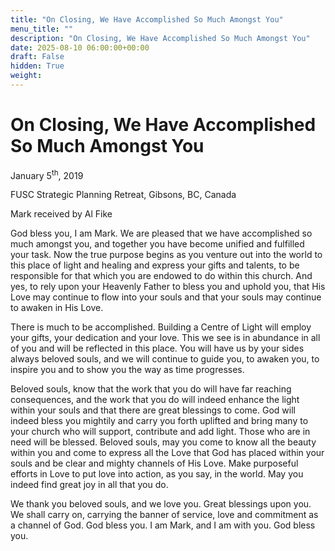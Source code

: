 ```yaml
---
title: "On Closing, We Have Accomplished So Much Amongst You"
menu_title: ""
description: "On Closing, We Have Accomplished So Much Amongst You"
date: 2025-08-10 06:00:00+00:00
draft: False
hidden: True
weight:
---
```

# On Closing, We Have Accomplished So Much Amongst You

January 5<sup>th</sup>, 2019

FUSC Strategic Planning Retreat, Gibsons, BC, Canada

Mark received by Al Fike

God bless you, I am Mark. We are pleased that we have accomplished so much amongst you, and together you have become unified and fulfilled your task. Now the true purpose begins as you venture out into the world to this place of light and healing and express your gifts and talents, to be responsible for that which you are endowed to do within this church. And yes, to rely upon your Heavenly Father to bless you and uphold you, that His Love may continue to flow into your souls and that your souls may continue to awaken in His Love.

There is much to be accomplished. Building a Centre of Light will employ your gifts, your dedication and your love. This we see is in abundance in all of you and will be reflected in this place. You will have us by your sides always beloved souls, and we will continue to guide you, to awaken you, to inspire you and to show you the way as time progresses.

Beloved souls, know that the work that you do will have far reaching consequences, and the work that you do will indeed enhance the light within your souls and that there are great blessings to come. God will indeed bless you mightily and carry you forth uplifted and bring many to your church who will support, contribute and add light. Those who are in need will be blessed. Beloved souls, may you come to know all the beauty within you and come to express all the Love that God has placed within your souls and be clear and mighty channels of His Love. Make purposeful efforts in Love to put love into action, as you say, in the world. May you indeed find great joy in all that you do.

We thank you beloved souls, and we love you. Great blessings upon you. We shall carry on, carrying the banner of service, love and commitment as a channel of God. God bless you. I am Mark, and I am with you. God bless you.  
